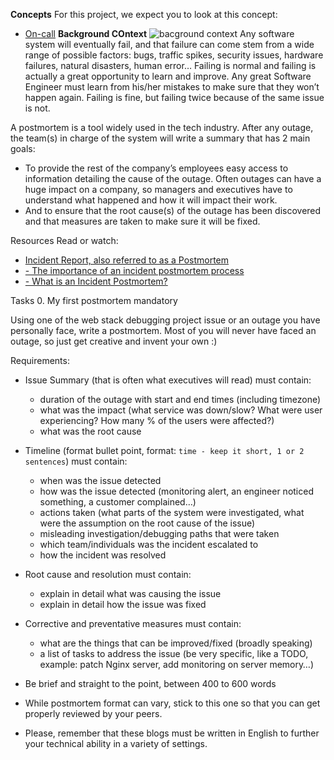 **Concepts**
For this project, we expect you to look at this concept:

- [On-call](https://intranet.alxswe.com/concepts/39)
**Background COntext**
![bacground context](https://youtu.be/rp5cVMNmbro)
Any software system will eventually fail, and that failure can come stem from a wide range of possible factors: bugs, traffic spikes, security issues, hardware failures, natural disasters, human error… Failing is normal and failing is actually a great opportunity to learn and improve. Any great Software Engineer must learn from his/her mistakes to make sure that they won’t happen again. Failing is fine, but failing twice because of the same issue is not.

A postmortem is a tool widely used in the tech industry. After any outage, the team(s) in charge of the system will write a summary that has 2 main goals:

- To provide the rest of the company’s employees easy access to information detailing the cause of the outage. Often outages can have a huge impact on a company, so managers and executives have to understand what happened and how it will impact their work.
- And to ensure that the root cause(s) of the outage has been discovered and that measures are taken to make sure it will be fixed.

Resources
Read or watch:

- [Incident Report, also referred to as a Postmortem](https://intranet.alxswe.com/rltoken/vkEjk-M6yBWW-wyB-7-I9Q)
- [- The importance of an incident postmortem process]( https://intranet.alxswe.com/rltoken/QwvgCYt2zjKRT7qMRe7I8A)
- [- What is an Incident Postmortem?](https://intranet.alxswe.com/rltoken/kBjhT2PIr4X-U8FLI97--Q)

Tasks
0. My first postmortem
mandatory


Using one of the web stack debugging project issue or an outage you have personally face, write a postmortem. Most of you will never have faced an outage, so just get creative and invent your own :)

Requirements:

- Issue Summary (that is often what executives will read) must contain:
	- duration of the outage with start and end times (including timezone)
	- what was the impact (what service was down/slow? What were user experiencing? How many % of the users were affected?)
	- what was the root cause
- Timeline (format bullet point, format: `time - keep it short, 1 or 2 sentences`) must contain:
	- when was the issue detected
	- how was the issue detected (monitoring alert, an engineer noticed something, a customer complained…)
	- actions taken (what parts of the system were investigated, what were the assumption on the root cause of the issue)
	- misleading investigation/debugging paths that were taken
	- which team/individuals was the incident escalated to
	- how the incident was resolved
- Root cause and resolution must contain:

	- explain in detail what was causing the issue
	- explain in detail how the issue was fixed
- Corrective and preventative measures must contain:
	- what are the things that can be improved/fixed (broadly speaking)
	- a list of tasks to address the issue (be very specific, like a TODO, example: patch Nginx server, add monitoring on server memory…)
- Be brief and straight to the point, between 400 to 600 words
- While postmortem format can vary, stick to this one so that you can get properly reviewed by your peers.
- Please, remember that these blogs must be written in English to further your technical ability in a variety of settings.
